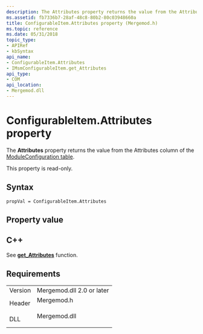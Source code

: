 ```yaml
---
description: The Attributes property returns the value from the Attributes column of the ModuleConfiguration table.
ms.assetid: fb7336b7-28af-48c8-80b2-80c03948660a
title: ConfigurableItem.Attributes property (Mergemod.h)
ms.topic: reference
ms.date: 05/31/2018
topic_type: 
- APIRef
- kbSyntax
api_name: 
- ConfigurableItem.Attributes
- IMsmConfigurableItem.get_Attributes
api_type: 
- COM
api_location: 
- Mergemod.dll
---
```


# ConfigurableItem.Attributes property

The **Attributes** property returns the value from the Attributes column of the [ModuleConfiguration table](moduleconfiguration-table.md).

This property is read-only.

## Syntax


```JScript
propVal = ConfigurableItem.Attributes
```



## Property value

## C++

See [**get\_Attributes**](/windows/desktop/api/Mergemod/nf-mergemod-imsmconfigurableitem-get_attributes) function.

## Requirements



|                    |                                                                                         |
|--------------------|-----------------------------------------------------------------------------------------|
| Version<br/> | Mergemod.dll 2.0 or later<br/>                                                    |
| Header<br/>  | <dl> <dt>Mergemod.h</dt> </dl>   |
| DLL<br/>     | <dl> <dt>Mergemod.dll</dt> </dl> |



 

 




